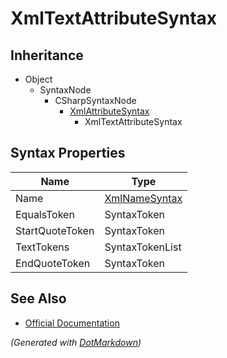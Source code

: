 # XmlTextAttributeSyntax

## Inheritance

* Object
  * SyntaxNode
    * CSharpSyntaxNode
      * [XmlAttributeSyntax](XmlAttributeSyntax.md)
        * XmlTextAttributeSyntax

## Syntax Properties

| Name            | Type                              |
| --------------- | --------------------------------- |
| Name            | [XmlNameSyntax](XmlNameSyntax.md) |
| EqualsToken     | SyntaxToken                       |
| StartQuoteToken | SyntaxToken                       |
| TextTokens      | SyntaxTokenList                   |
| EndQuoteToken   | SyntaxToken                       |

## See Also

* [Official Documentation](https://docs.microsoft.com/en-us/dotnet/api/microsoft.codeanalysis.csharp.syntax.xmltextattributesyntax)


*\(Generated with [DotMarkdown](http://github.com/JosefPihrt/DotMarkdown)\)*